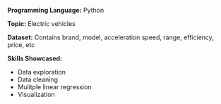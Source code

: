 **Programming Language:** Python

**Topic:** Electric vehicles

**Dataset:** Contains brand, model, acceleration speed, range, efficiency, price, etc

**Skills Showcased:**
  - Data exploration
  - Data cleaning
  - Mulitple linear regression
  - Visualization
